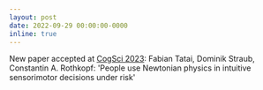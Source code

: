 ```yaml
---
layout: post
date: 2022-09-29 00:00:00-0000
inline: true
---
```


New paper accepted at [CogSci 2023](https://cognitivesciencesociety.org/cogsci-2023/): Fabian Tatai, Dominik Straub, Constantin A. Rothkopf: 'People use Newtonian physics in intuitive sensorimotor decisions under risk'


